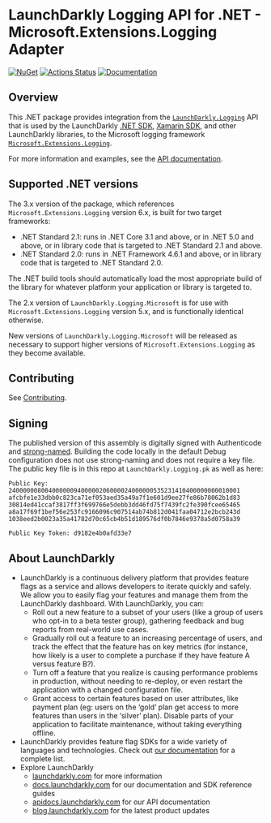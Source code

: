 # LaunchDarkly Logging API for .NET - Microsoft.Extensions.Logging Adapter

[![NuGet](https://img.shields.io/nuget/v/LaunchDarkly.Logging.Microsoft.svg?style=flat-square)](https://www.nuget.org/packages/LaunchDarkly.Logging.Microsoft/)
[![Actions Status](https://circleci.com/gh/launchdarkly/dotnet-logging-adapter-ms.svg?style=shield)](https://github.com/launchdarkly/dotnet-logging-adapter-ms/actions/workflows/ci.yml)
[![Documentation](https://img.shields.io/static/v1?label=GitHub+Pages&message=reference&color=00add8)](https://launchdarkly.github.io/dotnet-logging-adapter-ms)

## Overview

This .NET package provides integration from the [`LaunchDarkly.Logging`](https://launchdarkly.github.io/dotnet-logging) API that is used by the LaunchDarkly [.NET SDK](https://github.com/launchdarkly/dotnet-server-sdk), [Xamarin SDK](https://github.com/launchdarkly/xamarin-client-sdk), and other LaunchDarkly libraries, to the Microsoft logging framework [`Microsoft.Extensions.Logging`](https://docs.microsoft.com/en-us/dotnet/api/microsoft.extensions.logging?view=dotnet-plat-ext-5.0).

For more information and examples, see the [API documentation](https://launchdarkly.github.io/dotnet-logging-adapter-ms).

## Supported .NET versions

The 3.x version of the package, which references `Microsoft.Extensions.Logging` version 6.x, is built for two target frameworks:

* .NET Standard 2.1: runs in .NET Core 3.1 and above, or in .NET 5.0 and above, or in library code that is targeted to .NET Standard 2.1 and above.
* .NET Standard 2.0: runs in .NET Framework 4.6.1 and above, or in library code that is targeted to .NET Standard 2.0.

The .NET build tools should automatically load the most appropriate build of the library for whatever platform your application or library is targeted to.

The 2.x version of `LaunchDarkly.Logging.Microsoft` is for use with `Microsoft.Extensions.Logging` version 5.x, and is functionally identical otherwise.

New versions of `LaunchDarkly.Logging.Microsoft` will be released as necessary to support higher versions of `Microsoft.Extensions.Logging` as they become available.

## Contributing

See [Contributing](https://github.com/launchdarkly/dotnet-logging-adapter-ms/blob/master/CONTRIBUTING.md).

## Signing

The published version of this assembly is digitally signed with Authenticode and [strong-named](https://docs.microsoft.com/en-us/dotnet/framework/app-domains/strong-named-assemblies). Building the code locally in the default Debug configuration does not use strong-naming and does not require a key file. The public key file is in this repo at `LaunchDarkly.Logging.pk` as well as here:

```
Public Key:
2400000080040000009400000206000024000000535231410400000000010001
afcbfe1e33dbb0c823ca71ef053aed35a49a7f1e601d9ee27fe86b78062b1d83
30814ed41ccaf3817ff3f699766e5debb3dd46fd75f7439fc2fe390fcee65465
a8a17f69f1bef56e253fc9166096c907514ab74b812d041faa04712e2bcb243d
1038eed2b0023a35a41782d70c65cb4b51d189576df0b7846e9378a5d0758a39

Public Key Token: d9182e4b0afd33e7
```

## About LaunchDarkly
 
* LaunchDarkly is a continuous delivery platform that provides feature flags as a service and allows developers to iterate quickly and safely. We allow you to easily flag your features and manage them from the LaunchDarkly dashboard.  With LaunchDarkly, you can:
    * Roll out a new feature to a subset of your users (like a group of users who opt-in to a beta tester group), gathering feedback and bug reports from real-world use cases.
    * Gradually roll out a feature to an increasing percentage of users, and track the effect that the feature has on key metrics (for instance, how likely is a user to complete a purchase if they have feature A versus feature B?).
    * Turn off a feature that you realize is causing performance problems in production, without needing to re-deploy, or even restart the application with a changed configuration file.
    * Grant access to certain features based on user attributes, like payment plan (eg: users on the ‘gold’ plan get access to more features than users in the ‘silver’ plan). Disable parts of your application to facilitate maintenance, without taking everything offline.
* LaunchDarkly provides feature flag SDKs for a wide variety of languages and technologies. Check out [our documentation](https://docs.launchdarkly.com/docs) for a complete list.
* Explore LaunchDarkly
    * [launchdarkly.com](https://www.launchdarkly.com/ "LaunchDarkly Main Website") for more information
    * [docs.launchdarkly.com](https://docs.launchdarkly.com/  "LaunchDarkly Documentation") for our documentation and SDK reference guides
    * [apidocs.launchdarkly.com](https://apidocs.launchdarkly.com/  "LaunchDarkly API Documentation") for our API documentation
    * [blog.launchdarkly.com](https://blog.launchdarkly.com/  "LaunchDarkly Blog Documentation") for the latest product updates
